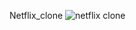 Netflix_clone
![netflix clone](https://github.com/Rakesh-Rosh/Bharat_Intern-task-2-Netflix_clone/assets/109000987/77468513-76bf-4d9d-b7e1-e9a960137c13)
